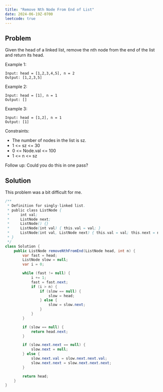 ```yaml
---
title: "Remove Nth Node From End of List"
date: 2024-06-19Z-0700
leetcode: true
---
```


## Problem

Given the head of a linked list, remove the nth node from the end of the list and return its head.

Example 1:

```text
Input: head = [1,2,3,4,5], n = 2
Output: [1,2,3,5]
```

Example 2:

```text
Input: head = [1], n = 1
Output: []
```

Example 3:

```text
Input: head = [1,2], n = 1
Output: [1]
```

Constraints:

- The number of nodes in the list is sz.
- 1 <= sz <= 30
- 0 <= Node.val <= 100
- 1 <= n <= sz

Follow up: Could you do this in one pass?

## Solution

This problem was a bit difficult for me.

```java
/**
 * Definition for singly-linked list.
 * public class ListNode {
 *     int val;
 *     ListNode next;
 *     ListNode() {}
 *     ListNode(int val) { this.val = val; }
 *     ListNode(int val, ListNode next) { this.val = val; this.next = next; }
 * }
 */
class Solution {
    public ListNode removeNthFromEnd(ListNode head, int n) {
        var fast = head;
        ListNode slow = null;
        var i = 0;

        while (fast != null) {
            i += 1;
            fast = fast.next;
            if (i > n) {
                if (slow == null) {
                    slow = head;
                } else {
                    slow = slow.next;
                }
            }
        }

        if (slow == null) {
            return head.next;
        }

        if (slow.next.next == null) {
            slow.next = null;
        } else {
            slow.next.val = slow.next.next.val;
            slow.next.next = slow.next.next.next;
        }

        return head;
    }
}
```
